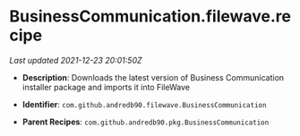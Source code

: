 # BusinessCommunication.filewave.recipe

_Last updated 2021-12-23 20:01:50Z_

- **Description**: Downloads the latest version of Business Communication installer package and imports it into FileWave

- **Identifier**: `com.github.andredb90.filewave.BusinessCommunication`

- **Parent Recipes**: `com.github.andredb90.pkg.BusinessCommunication`
